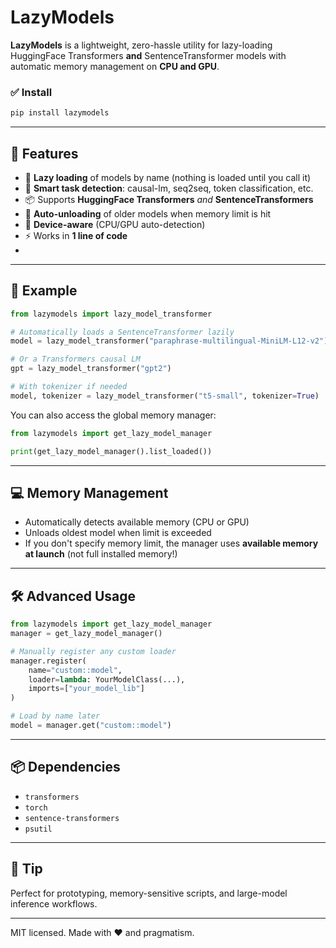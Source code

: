 # LazyModels

**LazyModels** is a lightweight, zero-hassle utility for lazy-loading HuggingFace Transformers **and** SentenceTransformer models with automatic memory management on **CPU and GPU**.

### ✅ Install

```bash
pip install lazymodels
```

---

## 🚀 Features

* 🔄 **Lazy loading** of models by name (nothing is loaded until you call it)
* 🧠 **Smart task detection**: causal-lm, seq2seq, token classification, etc.
* 📦 Supports **HuggingFace Transformers** *and* **SentenceTransformers**
* 🧼 **Auto-unloading** of older models when memory limit is hit
* 🧠 **Device-aware** (CPU/GPU auto-detection)
* ⚡ Works in **1 line of code**
* 

---

## 🧪 Example

```python
from lazymodels import lazy_model_transformer

# Automatically loads a SentenceTransformer lazily
model = lazy_model_transformer("paraphrase-multilingual-MiniLM-L12-v2")

# Or a Transformers causal LM
gpt = lazy_model_transformer("gpt2")

# With tokenizer if needed
model, tokenizer = lazy_model_transformer("t5-small", tokenizer=True)
```

You can also access the global memory manager:

```python
from lazymodels import get_lazy_model_manager

print(get_lazy_model_manager().list_loaded())
```

---

## 💻 Memory Management

* Automatically detects available memory (CPU or GPU)
* Unloads oldest model when limit is exceeded
* If you don't specify memory limit, the manager uses **available memory at launch** (not full installed memory!)

---

## 🛠 Advanced Usage

```python
from lazymodels import get_lazy_model_manager
manager = get_lazy_model_manager()

# Manually register any custom loader
manager.register(
    name="custom::model",
    loader=lambda: YourModelClass(...),
    imports=["your_model_lib"]
)

# Load by name later
model = manager.get("custom::model")
```

---

## 📦 Dependencies

* `transformers`
* `torch`
* `sentence-transformers`
* `psutil`

---

## 🧠 Tip

Perfect for prototyping, memory-sensitive scripts, and large-model inference workflows.

---

MIT licensed. Made with ❤️ and pragmatism.
